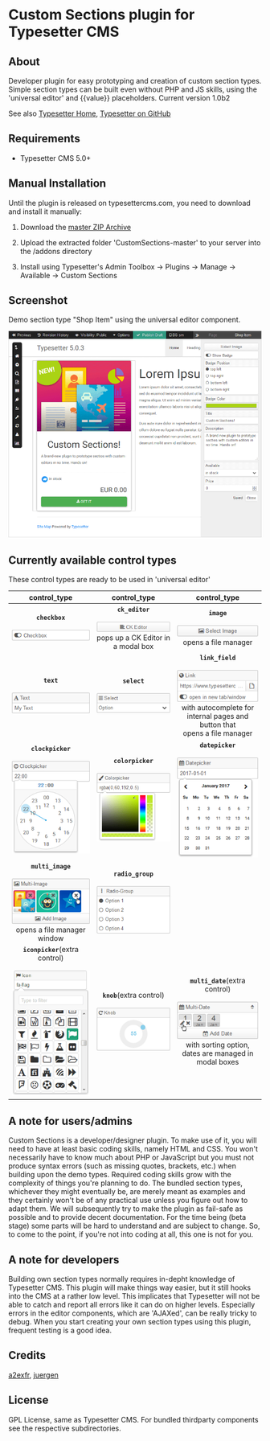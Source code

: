 # Custom Sections plugin for Typesetter CMS #


## About ##
Developer plugin for easy prototyping and creation of custom section types. Simple section types can be built even without PHP and JS skills, using the 'universal editor' and {{value}} placeholders. 
Current version 1.0b2 

See also [Typesetter Home](http://www.typesettercms.com), [Typesetter on GitHub](https://github.com/Typesetter/Typesetter)

## Requirements ##
* Typesetter CMS 5.0+

## Manual Installation ##
Until the plugin is released on typesettercms.com, you need to download and install it manually:

1. Download the [master ZIP Archive](https://github.com/juek/CustomSections/archive/master.zip)

2. Upload the extracted folder 'CustomSections-master' to your server into the /addons directory

3. Install using Typesetter's Admin Toolbox -> Plugins -> Manage -> Available -> Custom Sections

## Screenshot
Demo section type "Shop Item" using the universal editor component.

![Screenshot](/screenshot-01.png?raw=true)

## Currently available control types
These control types are ready to be used in 'universal editor'

| control_type | control_type | control_type |
| :---: | :---: | :---: |
| **`checkbox`**<br/><br/> ![Screenshot](/docs/controls/checkbox.png?raw=true) | **`ck_editor`**<br/><br/> ![Screenshot](/docs/controls/ck_editor.png?raw=true)<br/>pops up a CK Editor in a modal box | **`image`**<br/><br/>![Screenshot](/docs/controls/image.png?raw=true)<br/>opens a file manager |
| **`text`**<br/><br/>![Screenshot](/docs/controls/text.png?raw=true) | **`select`**<br/><br/>![Screenshot](/docs/controls/select.png?raw=true) | **`link_field`**<br/><br/>![Screenshot](/docs/controls/link_field.png?raw=true)<br/>with autocomplete for <br>internal pages and button that<br/> opens a file manager |
| **`clockpicker`**<br/><br/> ![Screenshot](/docs/controls/clockpicker.png?raw=true) | **`colorpicker`**<br/><br/>![Screenshot](/docs/controls/colorpicker.png?raw=true) | **`datepicker`**<br/><br/>![Screenshot](/docs/controls/datepicker.png?raw=true) |
| **`multi_image`**<br/><br/>![Screenshot](/docs/controls/multi_image.png?raw=true)<br/>opens a file manager window | **`radio_group`**<br/><br/>![Screenshot](/docs/controls/radio_group.png?raw=true) |  |
| **`iconpicker`**(extra control)<br/><br/>![Screenshot](/docs/controls/iconpicker.png?raw=true) | **`knob`**(extra control)<br/><br/>![Screenshot](/docs/controls/knob.png?raw=true) | **`multi_date`**(extra control)<br/><br/>![Screenshot](/docs/controls/multi_date.png?raw=true)<br/>with sorting option, <br>dates are managed in modal boxes |

## A note for users/admins
Custom Sections is a developer/designer plugin. To make use of it, you will need to have at least basic coding skills, namely HTML and CSS. You won't necessarily have to know much about PHP or JavaScript but you must not produce syntax errors (such as missing quotes, brackets, etc.) when building upon the demo types. Required coding skills grow with the complexity of things you're planning to do. The bundled section types, whichever they might eventually be, are merely meant as examples and they certainly won't be of any practical use unless you figure out how to adapt them. We will subsequently try to make the plugin as fail-safe as possible and to provide decent documentation. For the time being (beta stage) some parts will be hard to understand and are subject to change. 
So, to come to the point, if you're not into coding at all, this one is not for you.

## A note for developers
Building own section types normally requires in-depht knowledge of Typesetter CMS. This plugin will make things way easier, but it still hooks into the CMS at a rather low level. This implicates that Typesetter will not be able to catch and report all errors like it can do on higher levels. Especially errors in the editor components, which are 'AJAXed', can be really tricky to debug. When you start creating your own section types using this plugin, frequent testing is a good idea. 

## Credits
[a2exfr](http://my-sitelab.com/), [juergen](https://www.typesettercms.com/User/789)

## License
GPL License, same as Typesetter CMS. For bundled thirdparty components see the respective subdirectories.

